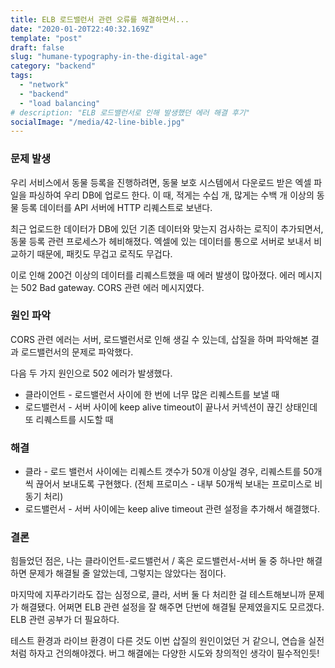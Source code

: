 ```yaml
---
title: ELB 로드밸런서 관련 오류를 해결하면서...
date: "2020-01-20T22:40:32.169Z"
template: "post"
draft: false
slug: "humane-typography-in-the-digital-age"
category: "backend"
tags:
  - "network"
  - "backend"
  - "load balancing"
# description: "ELB 로드밸런서로 인해 발생했던 에러 해결 후기"
socialImage: "/media/42-line-bible.jpg"
---
```


### 문제 발생

우리 서비스에서 동물 등록을 진행하려면, 동물 보호 시스템에서 다운로드 받은 엑셀 파일을 파싱하여 우리 DB에 업로드 한다. 
이 때, 적게는 수십 개, 많게는 수백 개 이상의 동물 등록 데이터를 API 서버에 HTTP 리퀘스트로 보낸다. 

최근 업로드한 데이터가 DB에 있던 기존 데이터와 맞는지 검사하는 로직이 추가되면서, 동물 등록 관련 프로세스가 헤비해졌다. 
엑셀에 있는 데이터를 통으로 서버로 보내서 비교하기 때문에, 패킷도 무겁고 로직도 무겁다. 

이로 인해 200건 이상의 데이터를 리퀘스트했을 때 에러 발생이 많아졌다. 
에러 메시지는 502 Bad gateway. CORS 관련 에러 메시지였다. 

### 원인 파악
CORS 관련 에러는 서버, 로드밸런서로 인해 생길 수 있는데, 삽질을 하며 파악해본 결과 로드밸런서의 문제로 파악했다.

다음 두 가지 원인으로 502 에러가 발생했다.
- 클라이언트 - 로드밸런서 사이에 한 번에 너무 많은 리퀘스트를 보낼 때
- 로드밸런서 - 서버 사이에 keep alive timeout이 끝나서 커넥션이 끊긴 상태인데 또 리퀘스트를 시도할 때

### 해결
- 클라 - 로드 밸런서 사이에는 리퀘스트 갯수가 50개 이상일 경우, 리퀘스트를 50개씩 끊어서 보내도록 구현했다. (전체 프로미스 - 내부 50개씩 보내는 프로미스로 비동기 처리) 
- 로드밸런서 - 서버 사이에는 keep alive timeout 관련 설정을 추가해서 해결했다.


### 결론
힘들었던 점은, 나는 클라이언트-로드밸런서 / 혹은 로드밸런서-서버 둘 중 하나만 해결하면 문제가 해결될 줄 알았는데, 그렇지는 않았다는 점이다.

마지막에 지푸라기라도 잡는 심정으로, 클라, 서버 둘 다 처리한 걸 테스트해보니까 문제가 해결됐다. 
어쩌면 ELB 관련 설정을 잘 해주면 단번에 해결될 문제였을지도 모르겠다. ELB 관련 공부가 더 필요하다.

테스트 환경과 라이브 환경이 다른 것도 이번 삽질의 원인이었던 거 같으니, 연습을 실전처럼 하자고 건의해야겠다.
버그 해결에는 다양한 시도와 창의적인 생각이 필수적인듯!